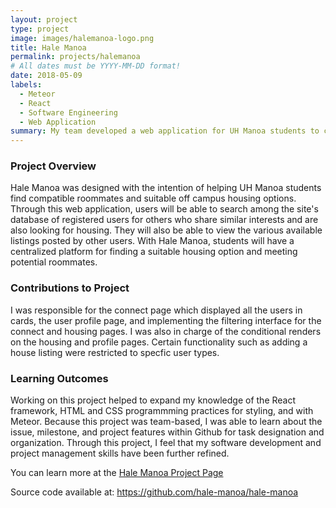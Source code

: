 ```yaml
---
layout: project
type: project
image: images/halemanoa-logo.png
title: Hale Manoa
permalink: projects/halemanoa
# All dates must be YYYY-MM-DD format!
date: 2018-05-09
labels:
  - Meteor
  - React
  - Software Engineering
  - Web Application
summary: My team developed a web application for UH Manoa students to connect with potential roommates and find off campus housing around the island of Oahu.
---
```


### Project Overview
Hale Manoa was designed with the intention of helping UH Manoa students find compatible roommates and suitable off campus housing options. Through this web application, users will be able to search among the site's database of registered users for others who share similar interests and are also looking for housing. They will also be able to view the various available listings posted by other users. With Hale  Manoa, students will have a centralized platform for finding a suitable housing option and meeting potential roommates.

### Contributions to Project
I was responsible for the connect page which displayed all the users in cards, the user profile page, and implementing the filtering interface for the connect and housing pages. I was also in charge of the conditional renders on the housing and profile pages. Certain functionality such as adding a house listing were restricted to specfic user types.

### Learning Outcomes
Working on this project helped to expand my knowledge of the React framework, HTML and CSS programmming practices for styling, and with Meteor. Because this project was team-based, I was able to learn about the issue, milestone, and project features within Github for task designation and organization. Through this project, I feel that my software development and project management skills have been further refined.

You can learn more at the [Hale Manoa Project Page](https://hale-manoa.github.io/)

Source code available at: <a href="https://github.com/hale-manoa/hale-manoa">https://github.com/hale-manoa/hale-manoa</a>
